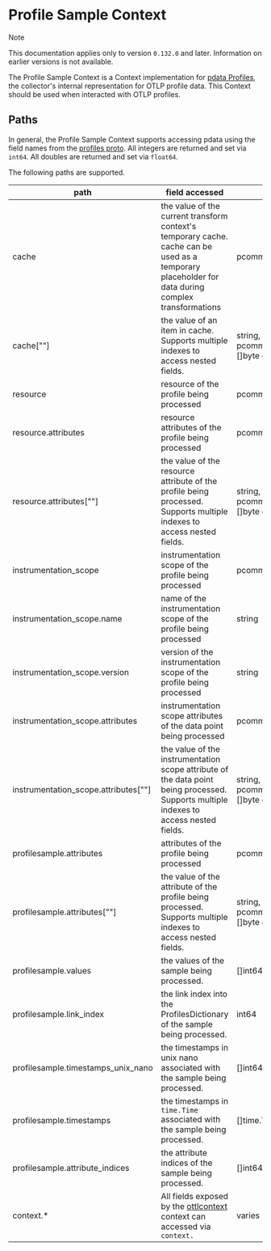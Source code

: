 # Profile Sample Context

> [!NOTE]
> This documentation applies only to version `0.132.0` and later. Information on earlier versions is not available.

The Profile Sample Context is a Context implementation for [pdata Profiles](https://github.com/open-telemetry/opentelemetry-collector/tree/main/pdata/pprofile), the collector's internal representation for OTLP profile data. This Context should be used when interacted with OTLP profiles.

## Paths
In general, the Profile Sample Context supports accessing pdata using the field names from the [profiles proto](https://github.com/open-telemetry/opentelemetry-proto/blob/main/opentelemetry/proto/profiles/v1development/profiles.proto).  All integers are returned and set via `int64`. All doubles are returned and set via `float64`.

The following paths are supported.

| path                                   | field accessed                                                                                                                                                                         | type                                                                    |
|----------------------------------------|----------------------------------------------------------------------------------------------------------------------------------------------------------------------------------------|-------------------------------------------------------------------------|
| cache                                  | the value of the current transform context's temporary cache. cache can be used as a temporary placeholder for data during complex transformations                                     | pcommon.Map                                                             |
| cache\[""\]                            | the value of an item in cache. Supports multiple indexes to access nested fields.                                                                                                      | string, bool, int64, float64, pcommon.Map, pcommon.Slice, []byte or nil |
| resource                               | resource of the profile being processed                                                                                                                                                | pcommon.Resource                                                        |
| resource.attributes                    | resource attributes of the profile being processed                                                                                                                                     | pcommon.Map                                                             |
| resource.attributes\[""\]              | the value of the resource attribute of the profile being processed. Supports multiple indexes to access nested fields.                                                                 | string, bool, int64, float64, pcommon.Map, pcommon.Slice, []byte or nil |
| instrumentation_scope                  | instrumentation scope of the profile being processed                                                                                                                                   | pcommon.InstrumentationScope                                            |
| instrumentation_scope.name             | name of the instrumentation scope of the profile being processed                                                                                                                       | string                                                                  |
| instrumentation_scope.version          | version of the instrumentation scope of the profile being processed                                                                                                                    | string                                                                  |
| instrumentation_scope.attributes       | instrumentation scope attributes of the data point being processed                                                                                                                     | pcommon.Map                                                             |
| instrumentation_scope.attributes\[""\] | the value of the instrumentation scope attribute of the data point being processed. Supports multiple indexes to access nested fields.                                                 | string, bool, int64, float64, pcommon.Map, pcommon.Slice, []byte or nil |
| profilesample.attributes               | attributes of the profile being processed                                                                                                                                              | pcommon.Map                                                             |
| profilesample.attributes\[""\]         | the value of the attribute of the profile being processed. Supports multiple indexes to access nested fields.                                                                          | string, bool, int64, float64, pcommon.Map, pcommon.Slice, []byte or nil |
| profilesample.values                   | the values of the sample being processed.                                                                                                                                              | []int64                                                                 |
| profilesample.link_index               | the link index into the ProfilesDictionary of the sample being processed.                                                                                                              | int64                                                                   |
| profilesample.timestamps_unix_nano     | the timestamps in unix nano associated with the sample being processed.                                                                                                                | []int64                                                                 |
| profilesample.timestamps               | the timestamps in `time.Time` associated with the sample being processed.                                                                                                              | []time.Time                                                             |
| profilesample.attribute_indices        | the attribute indices of the sample being processed.                                                                                                                                   | []int64                                                                 |
| context.*                              | All fields exposed by the [ottlcontext](https://github.com/open-telemetry/opentelemetry-collector-contrib/tree/main/pkg/ottl/contexts/ottlcontext) context can accessed via `context.` | varies                                                                  |